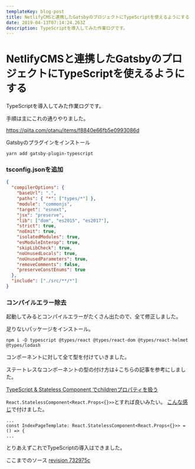 ```yaml
---
templateKey: blog-post
title: NetlifyCMSと連携したGatsbyのプロジェクトにTypeScriptを使えるようにする
date: 2019-04-13T07:14:24.263Z
description: TypeScriptを導入してみた作業ログです。
---
```

# NetlifyCMSと連携したGatsbyのプロジェクトにTypeScriptを使えるようにする

TypeScriptを導入してみた作業ログです。

手順は主にこれの通りやりました。

https://qiita.com/otanu/items/f8840e66fb5e0993086d

Gatsbyのプラグインをインストール
```
yarn add gatsby-plugin-typescript
```

### tsconfig.jsonを追加
```json
{
  "compilerOptions": {
    "baseUrl": ".",
    "paths": { "*": ["types/*"] },
    "module": "commonjs",
    "target": "esnext",
    "jsx": "preserve",
    "lib": ["dom", "es2015", "es2017"],
    "strict": true,
    "noEmit": true,
    "isolatedModules": true,
    "esModuleInterop": true,
    "skipLibCheck": true,
    "noUnusedLocals": true,
    "noUnusedParameters": true,
    "removeComments": false,
    "preserveConstEnums": true
  },
  "include": ["./src/**/*"]
}

```

### コンパイルエラー除去
起動してみるとコンパイルエラーがたくさん出たので、全て修正しました。

足りないパッケージをインストール。
```
npm i -D typescript @types/react @types/react-dom @types/react-helmet @types/lodash
```

コンポーネントに対して全て型を付けていきました。

ステートレスなコンポーネントの型の付け方は↓こちらの記事を参考にしました。

[TypeScript & Stateless Component でchildrenプロパティを扱う](https://qiita.com/r-tamura/items/1bf0e72433f96a5a2f14)

`React.StatelessComponent<React.Props<{}>>`とすれば良いみたい。
[こんな感じ](https://github.com/SatoshiKawabata/blog/blob/732975c7e22c2625368c1dd897f74764e739db1a/src/templates/index-page.tsx#L6)で付けました。
```
...
const IndexPageTemplate: React.StatelessComponent<React.Props<{}>> = () => {
...
```

とりあえずこれでTypeScriptの導入はできました。

ここまでのソース
[revision 732975c](https://github.com/SatoshiKawabata/blog/tree/732975c7e22c2625368c1dd897f74764e739db1a)
